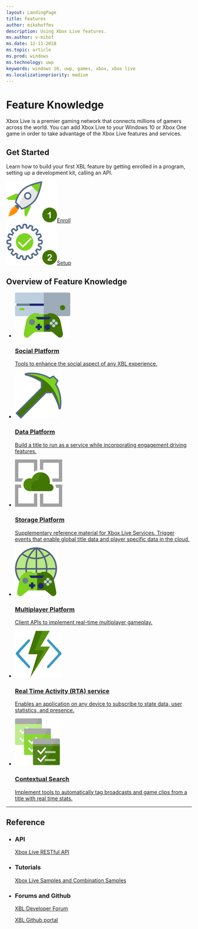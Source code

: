 ```yaml
---
layout: LandingPage
title: Features
author: mikehoffms
description: Using Xbox Live features.
ms.author: v-mihof
ms.date: 12-11-2018
ms.topic: article
ms.prod: windows
ms.technology: uwp
keywords: windows 10, uwp, games, xbox, xbox live
ms.localizationpriority: medium
---
```


<h1>Feature Knowledge</h1>
<p>Xbox Live is a premier gaming network that connects millions of gamers across the world. You can add Xbox Live to your Windows 10 or Xbox One game in order to take advantage of the Xbox Live features and services.</p>

<h2>Get Started</h2>
<p>Learn how to build your first XBL feature by getting enrolled in a program, setting up a development kit, calling an API.</p>
<div class="ico48Case halfStack">
    <div class="ico48Link"><a href=""><img src="images/common/enroll_step1_icon.svg"><span>Enroll</span></a></div>
    <div class="ico48Link"><a href=""><img src="images/common/setup_step2_icon.svg"><span>Setup</span></a></div>
</div>


<h2>Overview of Feature Knowledge</h2>
<ul class="cardsF panelContent cols cols2">
    <li>
        <a href="social-platform/social-platform.md">
        <div class="cardSize">
            <div class="cardPadding">
                <div class="card">
                    <div class="cardImageOuter">
                        <div class="cardImage">
                            <img src="images/common/xbl_socialplatform.svg" alt="Social Platform" />
                        </div>
                    </div>
                    <div class="cardText">
                        <h3>Social Platform</h3>
                        <p>Tools to enhance the social aspect of any XBL experience.</p>
                    </div>
                </div>
            </div>
        </div>
        </a>
    </li>
    <li>
        <a href="data-platform/data-platform.md">
        <div class="cardSize">
            <div class="cardPadding">
                <div class="card">
                    <div class="cardImageOuter">
                        <div class="cardImage">
                            <img src="images/common/xbl_i_data-mining.svg" alt="Data Platform" />
                        </div>
                    </div>
                    <div class="cardText">
                        <h3>Data Platform</h3>
                        <p>Build a title to run as a service while incorporating engagement driving features.</p>
                    </div>
                </div>
            </div>
        </div>
        </a>
    </li>
    <li>
        <a href="storage-platform/storage-platform.md">
        <div class="cardSize">
            <div class="cardPadding">
                <div class="card">
                    <div class="cardImageOuter">
                        <div class="cardImage">
                            <img src="images/common/xbl_storage_platform.svg" alt="Storage Platform" />
                        </div>
                    </div>
                    <div class="cardText">
                        <h3>Storage Platform</h3>
                        <p>Supplementary reference material for Xbox Live Services. Trigger events that enable global title data and player specific data in the cloud.</p>
                    </div>
                </div>
            </div>
        </div>
        </a>
    </li>
    <li>
        <a href="multiplayer/multiplayer-platform.md">
        <div class="cardSize">
            <div class="cardPadding">
                <div class="card">
                    <div class="cardImageOuter">
                        <div class="cardImage">
                            <img src="images/common/xbl_multiplayer icon.svg" alt="Multiplayer Platform" />
                        </div>
                    </div>
                    <div class="cardText">
                        <h3>Multiplayer Platform</h3>
                        <p>Client APIs to implement real-time multiplayer gameplay.</p>
                    </div>
                </div>
            </div>
        </div>
        </a>
    </li>
    <li>
        <a href="real-time-activity-service/real-time-activity-service.md">
        <div class="cardSize">
            <div class="cardPadding">
                <div class="card">
                    <div class="cardImageOuter">
                        <div class="cardImage">
                            <img src="images/common/xbl_real_time_activity.svg" alt="Real Time Activity Service" />
                        </div>
                    </div>
                    <div class="cardText">
                        <h3>Real Time Activity (RTA) service</h3>
                        <p>Enables an application on any device to subscribe to state data, user statistics, and presence.</p>
                    </div>
                </div>
            </div>
        </div>
        </a>
    </li>
    <li>
        <a href="contextual-search/contextual-search.md">
        <div class="cardSize">
            <div class="cardPadding">
                <div class="card">
                    <div class="cardImageOuter">
                        <div class="cardImage">
                            <img src="images/common/xbl_contextual_search.svg" alt="Contextual Search" />
                        </div>
                    </div>
                    <div class="cardText">
                        <h3>Contextual Search</h3>
                        <p>Implement tools to automatically tag broadcasts and game clips from a title with real time stats.</p>
                    </div>
                </div>
            </div>
        </div>
        </a>
    </li>
</ul>

<hr>
<h2>Reference</h2>
<ul class="panelContent cardsW">
    <li>
        <div class="cardSize">
            <div class="cardPadding">
                <div class="card">
                    <div class="cardText">
                        <h3>API</h3>
                        <p><a href="" data-linktype="absolute-path">Xbox Live RESTful API</a></p>
                    </div>
                </div>
            </div>
        </div>
    </li>
    <li>
        <div class="cardSize">
            <div class="cardPadding">
                <div class="card">
                    <div class="cardText">
                        <h3>Tutorials</h3>
                        <p><a href="" data-linktype="absolute-path">Xbox Live Samples and Combination Samples</a></p>
                     </div>
                </div>
            </div>
        </div>
    </li>
    <li>
        <div class="cardSize">
            <div class="cardPadding">
                <div class="card">
                    <div class="cardText">
                        <h3>Forums and Github </h3>
                        <p><a href="https://forums.xboxlive.com/index.html" data-linktype="absolute-path">XBL Developer Forum</a></p>
                        <p><a href="https://github.com/Microsoft/xbox-live-api" data-linktype="absolute-path">XBL Github portal</a></p>
                     </div>
                </div>
            </div>
        </div>
    </li>
</ul>
